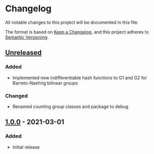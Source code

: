 # Changelog
All notable changes to this project will be documented in this file.

The format is based on [Keep a Changelog](https://keepachangelog.com/en/1.0.0/),
and this project adheres to [Semantic Versioning](https://semver.org/spec/v2.0.0.html).

## [Unreleased]

### Added
- Implemented new indifferentiable hash functions to G1 and G2 for Barreto-Naehrig bilinear groups

### Changed
- Renamed counting group classes and package to debug

## [1.0.0] - 2021-03-01

### Added
- Initial release


[Unreleased]: https://github.com/cryptimeleon/math/compare/v1.0.0...HEAD
[1.0.0]: https://github.com/cryptimeleon/math/releases/tag/v1.0.0

